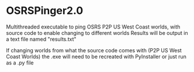 # OSRSPinger2.0
Multithreaded executable to ping OSRS P2P US West Coast worlds, with source code to enable changing to different worlds
Results will be output in a text file named "results.txt"

If changing worlds from what the source code comes with (P2P US West Coast Worlds) the .exe will need to be recreated with PyInstaller or just run as a .py file
